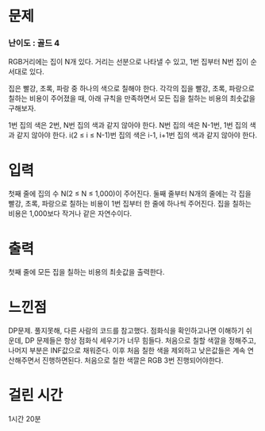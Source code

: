 # 문제

### 난이도 : 골드 4

RGB거리에는 집이 N개 있다. 거리는 선분으로 나타낼 수 있고, 1번 집부터 N번 집이 순서대로 있다.

집은 빨강, 초록, 파랑 중 하나의 색으로 칠해야 한다. 각각의 집을 빨강, 초록, 파랑으로 칠하는 비용이 주어졌을 때, 아래 규칙을 만족하면서 모든 집을 칠하는 비용의 최솟값을 구해보자.

1번 집의 색은 2번, N번 집의 색과 같지 않아야 한다.
N번 집의 색은 N-1번, 1번 집의 색과 같지 않아야 한다.
i(2 ≤ i ≤ N-1)번 집의 색은 i-1, i+1번 집의 색과 같지 않아야 한다.

# 입력

첫째 줄에 집의 수 N(2 ≤ N ≤ 1,000)이 주어진다. 둘째 줄부터 N개의 줄에는 각 집을 빨강, 초록, 파랑으로 칠하는 비용이 1번 집부터 한 줄에 하나씩 주어진다. 집을 칠하는 비용은 1,000보다 작거나 같은 자연수이다.

# 출력

첫째 줄에 모든 집을 칠하는 비용의 최솟값을 출력한다.

# 느낀점

DP문제. 풀지못해, 다른 사람의 코드를 참고했다. 점화식을 확인하고나면 이해하기 쉬운데, DP 문제들은 항상 점화식 세우기가 너무 힘들다. 처음으로 칠할 색깔을 정해주고, 나머지 부분은 INF값으로 채워준다. 이후 처음 칠한 색을 제외하고 낮은값들은 계속 연산해주면서 진행하면된다. 처음으로 칠한 색깔은 RGB 3번 진행되어야한다.

# 걸린 시간

1시간 20분
